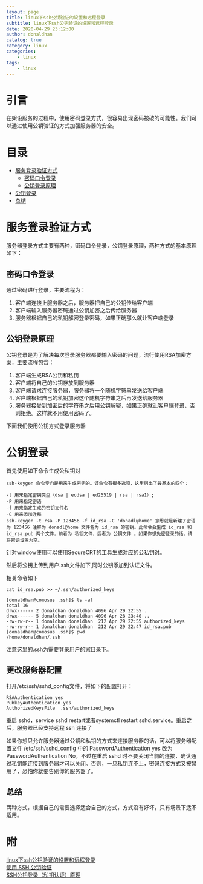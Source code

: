 ```yaml
---
layout: page
title: linux下ssh公钥验证的设置和远程登录
subtitle: linux下ssh公钥验证的设置和远程登录
date: 2020-04-29 23:12:00
author: donaldhan
catalog: true
category: linux
categories:
    - linux
tags:
    - linux
---
```


# 引言
在架设服务的过程中，使用密码登录方式，很容易出现密码被破的可能性。我们可以通过使用公钥验证的方式加强服务器的安全。


# 目录
* [服务登录验证方式](#服务登录验证方式)
    * [密码口令登录](#密码口令登录)
    * [公钥登录原理](#公钥登录原理)
* [公钥登录](#公钥登录)
* [总结](#总结)

# 服务登录验证方式
服务器登录方式主要有两种，密码口令登录，公钥登录原理，两种方式的基本原理如下：
## 密码口令登录

通过密码进行登录，主要流程为：
1. 客户端连接上服务器之后，服务器把自己的公钥传给客户端
2. 客户端输入服务器密码通过公钥加密之后传给服务器
3. 服务器根据自己的私钥解密登录密码，如果正确那么就让客户端登录

## 公钥登录原理

公钥登录是为了解决每次登录服务器都要输入密码的问题，流行使用RSA加密方案，主要流程包含：
1. 客户端生成RSA公钥和私钥
2. 客户端将自己的公钥存放到服务器
3. 客户端请求连接服务器，服务器将一个随机字符串发送给客户端
4. 客户端根据自己的私钥加密这个随机字符串之后再发送给服务器
5. 服务器接受到加密后的字符串之后用公钥解密，如果正确就让客户端登录，否则拒绝。这样就不用使用密码了。

下面我们使用公钥方式登录服务器

# 公钥登录
首先使用如下命令生成公私钥对

```
ssh-keygen 命令专门是用来生成密钥的。该命令有很多选项，这里列出了最基本的四个：

-t 用来指定密钥类型（dsa | ecdsa | ed25519 | rsa | rsa1）;
-P 用来指定密语
-f 用来指定生成的密钥文件名
-C 用来添加注释
ssh-keygen -t rsa -P 123456 -f id_rsa -C 'donadl@home' 意思就是新建了密语为 123456 注释为 donadl@home 文件名为 id_rsa 的密钥。此命令会生成 id_rsa 和 id_rsa.pub 两个文件，前者为 私钥文件，后者为 公钥文件 。如果你想免密登录的话，请将密语设置为空。
```

针对window使用可以使用SecureCRT的工具生成对应的公私钥对。

然后将公钥上传到用户.ssh文件加下,同时公钥添加到认证文件。

相关命令如下
```
cat id_rsa.pub >> ~/.ssh/authorized_keys
```

```
[donaldhan@comosus .ssh]$ ls -al
total 16
drwx------ 2 donaldhan donaldhan 4096 Apr 29 22:55 .
drwx------ 5 donaldhan donaldhan 4096 Apr 28 23:40 ..
-rw-rw-r-- 1 donaldhan donaldhan  212 Apr 29 22:55 authorized_keys
-rw-rw-r-- 1 donaldhan donaldhan  212 Apr 29 22:47 id_rsa.pub
[donaldhan@comosus .ssh]$ pwd
/home/donaldhan/.ssh
```

注意这里的.ssh为需要登录用户的家目录下。

## 更改服务器配置
打开/etc/ssh/sshd_config文件，将如下的配置打开：
```
RSAAuthentication yes
PubkeyAuthentication yes
AuthorizedKeysFile  .ssh/authorized_keys
```
重启 sshd，service sshd restart或者systemctl restart sshd.service。重启之后，服务器已经支持远程 ssh 连接了

如果你想只允许服务器通过公钥和私钥的方式来连接服务器的话，可以将服务器配置文件 /etc/ssh/sshd_config 中的 PasswordAuthentication yes 改为 PasswordAuthentication No，不过在重启 sshd 时不要关闭当前的连接，确认通过私钥能连接到服务器才可以关闭。否则，一旦私钥连不上，密码连接方式又被禁用了，恐怕你就要告别你的服务器了。

## 总结

两种方式，根据自己的需要选择适合自己的方式，方式没有好坏，只有场景下适不适用。

# 附
[linux下ssh公钥验证的设置和远程登录](https://segmentfault.com/a/1190000007530568)  
[使用 SSH 公钥验证](https://www.git-tower.com/learn/git/ebook/cn/command-line/advanced-topics/ssh-public-keys)  
[SSH公钥登录（私钥认证）原理](https://blog.csdn.net/csm201314/article/details/78453579)  
